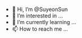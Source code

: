 - 👋 Hi, I’m @SuyeonSun
- 👀 I’m interested in ...
- 🌱 I’m currently learning ...
- 📫 How to reach me ...

<!---
SuyeonSun/SuyeonSun is a ✨ special ✨ repository because its `README.md` (this file) appears on your GitHub profile.
You can click the Preview link to take a look at your changes.
--->
